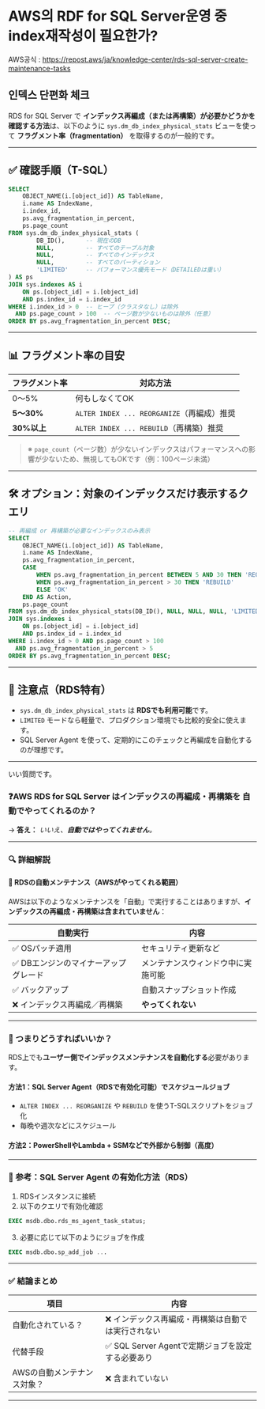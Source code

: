 # AWS의 RDF for SQL Server운영 중 index재작성이 필요한가?

AWS공식 : https://repost.aws/ja/knowledge-center/rds-sql-server-create-maintenance-tasks

## 인덱스 단편화 체크

RDS for SQL Server で **インデックス再編成（または再構築）が必要かどうかを確認する方法**は、以下のように `sys.dm_db_index_physical_stats` ビューを使って **フラグメント率（fragmentation）** を取得するのが一般的です。

---

## ✅ 確認手順（T-SQL）

```sql
SELECT
    OBJECT_NAME(i.[object_id]) AS TableName,
    i.name AS IndexName,
    i.index_id,
    ps.avg_fragmentation_in_percent,
    ps.page_count
FROM sys.dm_db_index_physical_stats (
        DB_ID(),      -- 現在のDB
        NULL,         -- すべてのテーブル対象
        NULL,         -- すべてのインデックス
        NULL,         -- すべてのパーティション
        'LIMITED'     -- パフォーマンス優先モード（DETAILEDは重い）
) AS ps
JOIN sys.indexes AS i
    ON ps.[object_id] = i.[object_id]
    AND ps.index_id = i.index_id
WHERE i.index_id > 0  -- ヒープ（クラスタなし）は除外
  AND ps.page_count > 100  -- ページ数が少ないものは除外（任意）
ORDER BY ps.avg_fragmentation_in_percent DESC;
```

---

## 📊 フラグメント率の目安

| フラグメント率   | 対応方法                                |
| --------- | ----------------------------------- |
| 0〜5%      | 何もしなくてOK                            |
| **5〜30%** | `ALTER INDEX ... REORGANIZE`（再編成）推奨 |
| **30%以上** | `ALTER INDEX ... REBUILD`（再構築）推奨    |

> ※ `page_count`（ページ数）が少ないインデックスはパフォーマンスへの影響が少ないため、無視してもOKです（例：100ページ未満）

---

## 🛠 オプション：対象のインデックスだけ表示するクエリ

```sql
-- 再編成 or 再構築が必要なインデックスのみ表示
SELECT
    OBJECT_NAME(i.[object_id]) AS TableName,
    i.name AS IndexName,
    ps.avg_fragmentation_in_percent,
    CASE
        WHEN ps.avg_fragmentation_in_percent BETWEEN 5 AND 30 THEN 'REORGANIZE'
        WHEN ps.avg_fragmentation_in_percent > 30 THEN 'REBUILD'
        ELSE 'OK'
    END AS Action,
    ps.page_count
FROM sys.dm_db_index_physical_stats(DB_ID(), NULL, NULL, NULL, 'LIMITED') ps
JOIN sys.indexes i
    ON ps.[object_id] = i.[object_id]
    AND ps.index_id = i.index_id
WHERE i.index_id > 0 AND ps.page_count > 100
  AND ps.avg_fragmentation_in_percent > 5
ORDER BY ps.avg_fragmentation_in_percent DESC;
```

---

## 📝 注意点（RDS特有）

* `sys.dm_db_index_physical_stats` は **RDSでも利用可能**です。
* `LIMITED` モードなら軽量で、プロダクション環境でも比較的安全に使えます。
* SQL Server Agent を使って、定期的にこのチェックと再編成を自動化するのが理想です。

---


いい質問です。

### ❓AWS RDS for SQL Server はインデックスの再編成・再構築を **自動でやってくれるのか？**

→ **答え：** *いいえ、**自動ではやってくれません**。*

---

### 🔍 詳細解説

#### 🔸 RDSの自動メンテナンス（AWSがやってくれる範囲）

AWSは以下のようなメンテナンスを「自動」で実行することはありますが、**インデックスの再編成・再構築は含まれていません**：

| 自動実行                 | 内容                |
| -------------------- | ----------------- |
| ✅ OSパッチ適用            | セキュリティ更新など        |
| ✅ DBエンジンのマイナーアップグレード | メンテナンスウィンドウ中に実施可能 |
| ✅ バックアップ             | 自動スナップショット作成      |
| ❌ インデックス再編成／再構築      | **やってくれない**       |

---

### 🔧 つまりどうすればいいか？

RDS上でも**ユーザー側でインデックスメンテナンスを自動化する**必要があります。

#### 方法1：SQL Server Agent（RDSで有効化可能）でスケジュールジョブ

* `ALTER INDEX ... REORGANIZE` や `REBUILD` を使うT-SQLスクリプトをジョブ化
* 毎晩や週次などにスケジュール

#### 方法2：PowerShellやLambda + SSMなどで外部から制御（高度）

---

### 🧩 参考：SQL Server Agent の有効化方法（RDS）

1. RDSインスタンスに接続
2. 以下のクエリで有効化確認

```sql
EXEC msdb.dbo.rds_ms_agent_task_status;
```

3. 必要に応じて以下のようにジョブを作成

```sql
EXEC msdb.dbo.sp_add_job ...
```

---

### ✅ 結論まとめ

| 項目              | 内容                                |
| --------------- | --------------------------------- |
| 自動化されている？       | ❌ インデックス再編成・再構築は自動では実行されない        |
| 代替手段            | ✅ SQL Server Agentで定期ジョブを設定する必要あり |
| AWSの自動メンテナンス対象？ | ❌ 含まれていない                         |

---

